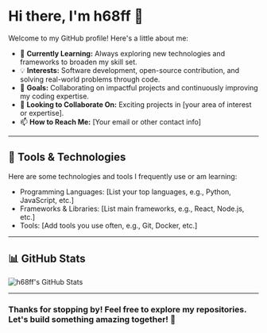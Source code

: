 # Hi there, I'm h68ff 👋

Welcome to my GitHub profile! Here's a little about me:

- 🌱 **Currently Learning:** Always exploring new technologies and frameworks to broaden my skill set.
- 💡 **Interests:** Software development, open-source contribution, and solving real-world problems through code.
- 🎯 **Goals:** Collaborating on impactful projects and continuously improving my coding expertise.
- 🤝 **Looking to Collaborate On:** Exciting projects in [your area of interest or expertise].
- 📫 **How to Reach Me:** [Your email or other contact info]

---

## 🔧 Tools & Technologies

Here are some technologies and tools I frequently use or am learning:

- Programming Languages: [List your top languages, e.g., Python, JavaScript, etc.]
- Frameworks & Libraries: [List main frameworks, e.g., React, Node.js, etc.]
- Tools: [Add tools you use often, e.g., Git, Docker, etc.]

---

## 📊 GitHub Stats

![h68ff's GitHub Stats](https://github-readme-stats.vercel.app/api?username=h68ff&show_icons=true&theme=radical)

---

### Thanks for stopping by! Feel free to explore my repositories. Let's build something amazing together! 🚀